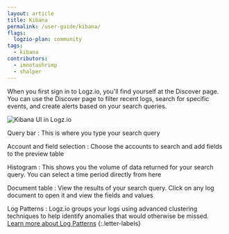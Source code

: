 ```yaml
---
layout: article
title: Kibana
permalink: /user-guide/kibana/
flags:
  logzio-plan: community
tags:
  - kibana
contributors:
  - imnotashrimp
  - shalper
---
```


When you first sign in to Logz.io, you'll find yourself at the Discover page. You can use the Discover page to filter recent logs, search for specific events, and create alerts based on your search queries.

![Kibana UI in Logz.io](https://dytvr9ot2sszz.cloudfront.net/logz-docs/kibana/kibana--discover-annotated1.png)

Query bar
: This is where you type your search query

Account and field selection
: Choose the accounts to search and add fields to the preview table

Histogram
: This shows you the volume of data returned for your search query. You can select a time period directly from here

Document table
: View the results of your search query. Click on any log document to open it and view the fields and values

Log Patterns
: Logz.io groups your logs using advanced clustering techniques to help identify anomalies that would otherwise be missed. [Learn more about Log Patterns]({{site.baseurl}}/user-guide/kibana/log-patterns.html)
{:.letter-labels}